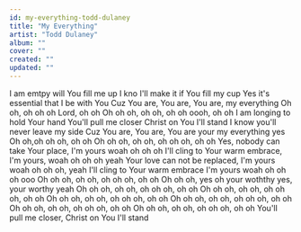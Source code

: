 ```yaml
---
id: my-everything-todd-dulaney
title: "My Everything"
artist: "Todd Dulaney"
album: ""
cover: ""
created: ""
updated: ""
---
```


I am emtpy will You fill me up
I kno I'll make it if You fill my cup
Yes it's essential that I be with You
Cuz You are, You are, You are, my everything
Oh oh, oh oh oh Lord, oh oh
Oh oh oh, oh oh, oh oh oooh, oh oh
I am longing to hold Your hand
You'll pull me closer Christ on You I'll stand
I know you'll never leave my side
Cuz You are, You are, You are your my everything yes
Oh oh,oh oh oh, oh oh
Oh oh oh, oh oh, oh oh oh, oh oh
Yes, nobody can take Your place, I'm yours woah oh oh oh
I'll cling to Your warm embrace, I'm yours, woah oh oh oh yeah
Your love can not be replaced, I'm yours woah oh oh oh, yeah
I'll cling to Your warm embrace I'm yours woah oh oh oh ooo
Oh oh oh, oh oh, oh oh oh, oh oh
Oh oh oh, yes oh your woththy yes, your worthy yeah
Oh oh oh, oh oh, oh oh oh, oh oh
Oh oh oh, oh oh, oh oh oh, oh oh
Oh oh oh, oh oh, oh oh oh, oh oh
Oh oh oh, oh oh, oh oh oh, oh oh
Oh oh oh, oh oh, oh oh oh, oh oh
Oh oh oh, oh oh, oh oh oh, oh oh
You'll pull me closer, Christ on You I'll stand